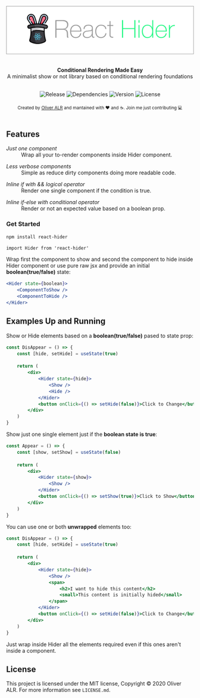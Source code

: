 ![react-hider](logo/react-hider-logo.jpg)

<br />

<div align="center"><strong>Conditional Rendering Made Easy</strong></div>
<div align="center">A minimalist show or not library based on conditional rendering foundations</div>

<br />

<div align="center">
<!-- Badges -->

![Release](https://img.shields.io/badge/release-v1.0.3-success)&nbsp;![Dependencies](https://img.shields.io/badge/dependencies-up%20to%20date-success)&nbsp;![Version](https://img.shields.io/github/v/release/facebook/react?logo=react)&nbsp;![License](https://img.shields.io/npm/l/react?color=blue)

</div>

<div align="center">
    <sub>Created by <a href="https://twitter.com/theoliveralr">Oliver ALR</a> and mantained with ❤️ and ☕️. Join me just contributing 💻</sub>
</div>

<br />

## Features

<dl>
    <dt><i>Just one component</i></dt>
    <dd>Wrap all your to-render components inside Hider component.</dd>
</dl>
<dl>
    <dt><i>Less verbose components</i></dt>
    <dd>Simple as reduce dirty components doing more readable code.</dd>
</dl>
<dl>
    <dt><i>Inline if with && logical operator</i></dt>
    <dd>Render one single component if the condition is true.<dd>
</dl>
<dl>
    <dt><i>Inline if-else with conditional operator</i></dt>
    <dd>Render or not an expected value based on a boolean prop.</dd>
</dl>

### Get Started

```
npm install react-hider
```

```
import Hider from 'react-hider'
```

Wrap first the component to show and second the component to hide
inside Hider component or use pure raw jsx and provide an initial <strong>boolean(true/false)</strong> state:

```jsx
<Hider state={boolean}>
    <ComponentToShow />
    <ComponentToHide />
</Hider>
```

## Examples Up and Running

Show or Hide elements based on a <strong>boolean(true/false)</strong> pased to state prop:

```jsx
const DisAppear = () => {
    const [hide, setHide] = useState(true)

    return (
        <div>
            <Hider state={hide}>
                <Show />
                <Hide />
            </Hider>
            <button onClick={() => setHide(false)}>Click to Change</button>
        </div>
    )
}
```

Show just one single element just if the <strong>boolean state is true</strong>:

```jsx
const Appear = () => {
    const [show, setShow] = useState(false)

    return (
        <div>
            <Hider state={show}>
                <Show />
            </Hider>
            <button onClick={() => setShow(true)}>Click to Show</button>
        </div>
    )
}
```

You can use one or both <strong>unwrapped</strong> elements too:

```jsx
const DisAppear = () => {
    const [hide, setHide] = useState(true)

    return (
        <div>
            <Hider state={hide}>
                <Show />
                <span>
                    <h2>I want to hide this content</h2>
                    <small>This content is initially hided</small>
                </span>
            </Hider>
            <button onClick={() => setHide(false)}>Click to Change</button>
        </div>
    )
}
```

Just wrap inside Hider all the elements required even if this ones aren't inside a component.

## License

This project is licensed under the MIT license, Copyright © 2020 Oliver ALR.
For more information see `LICENSE.md`.
